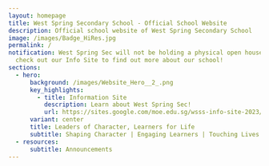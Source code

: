 ```yaml
---
layout: homepage
title: West Spring Secondary School - Official School Website
description: Official school website of West Spring Secondary School
image: /images/Badge_HiRes.jpg
permalink: /
notification: West Spring Sec will not be holding a physical open house. Please
  check out our Info Site to find out more about our school!
sections:
  - hero:
      background: /images/Website_Hero__2_.png
      key_highlights:
        - title: Information Site
          description: Learn about West Spring Sec!
          url: https://sites.google.com/moe.edu.sg/wsss-info-site-2023/home
      variant: center
      title: Leaders of Character, Learners for Life
      subtitle: Shaping Character | Engaging Learners | Touching Lives
  - resources:
      subtitle: Announcements
---
```

